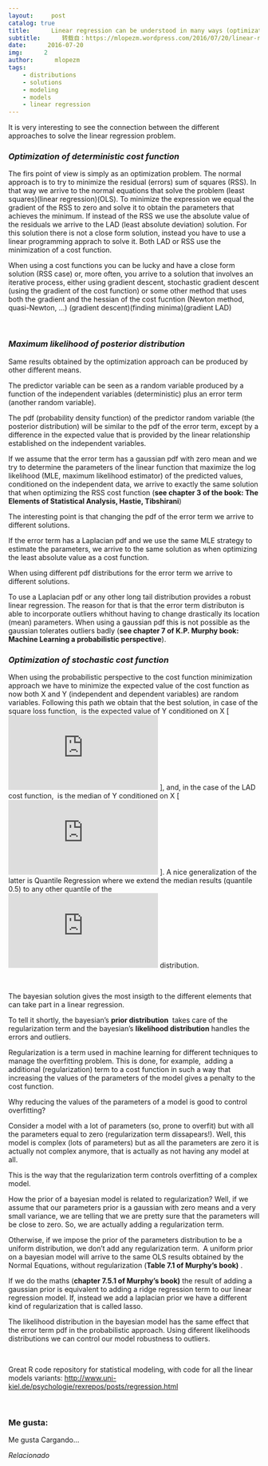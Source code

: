 ```yaml
---
layout:     post
catalog: true
title:      Linear regression can be understood in many ways (optimization, probabilistic, bayesian)
subtitle:      转载自：https://mlopezm.wordpress.com/2016/07/20/linear-regression-can-be-understood-in-many-ways-optimization-probabilistic-bayesian/
date:      2016-07-20
img:      2
author:      mlopezm
tags:
    - distributions
    - solutions
    - modeling
    - models
    - linear regression
---
```


It is very interesting to see the connection between the different approaches to solve the linear regression problem.

### *Optimization of deterministic cost function*

The firs point of view is simply as an optimization problem. The normal approach is to try to minimize the residual (errors) sum of squares (RSS). In that way we arrive to the normal equations that solve the problem (least squares)(linear regression)(OLS). To minimize the expression we equal the gradient of the RSS to zero and solve it to obtain the parameters that achieves the minimum. If instead of the RSS we use the absolute value of the residuals we arrive to the LAD (least absolute deviation) solution. For this solution there is not a close form solution, instead you have to use a linear programming apprach to solve it. Both LAD or RSS use the minimization of a cost function.

When using a cost functions you can be lucky and have a close form solution (RSS case) or, more often, you arrive to a solution that involves an iterative process, either using gradient descent, stochastic gradient descent (using the gradient of the cost function) or some other method that uses both the gradient and the hessian of the cost fucntion (Newton method, quasi-Newton, …) (gradient descent)(finding minima)(gradient LAD)

 

### *Maximum likelihood of posterior distribution*

Same results obtained by the optimization approach can be produced by other different means.

The predictor variable can be seen as a random variable produced by a function of the independent variables (deterministic) plus an error term (another random variable).

The pdf (probability density function) of the predictor random variable (the posterior distribution) will be similar to the pdf of the error term, except by a difference in the expected value that is provided by the linear relationship established on the independent variables.

If we assume that the error term has a gaussian pdf with zero mean and we try to determine the parameters of the linear function that maximize the log likelihood (MLE, maximum likelihood estimator) of the predicted values, conditioned on the independent data, we arrive to exactly the same solution that when optimizing the RSS cost function (**see chapter 3 of the book: The Elements of Statistical Analysis, Hastie, Tibshirani**)

The interesting point is that changing the pdf of the error term we arrive to different solutions.

If the error term has a Laplacian pdf and we use the same MLE strategy to estimate the parameters, we arrive to the same solution as when optimizing the least absolute value as a cost function.

When using different pdf distributions for the error term we arrive to different solutions.

To use a Laplacian pdf or any other long tail distribution provides a robust linear regression. The reason for that is that the error term distributon is able to incorporate outliers whithout having to change drastically its location (mean) parameters. When using a gaussian pdf this is not possible as the gaussian tolerates outliers badly (**see chapter 7 of K.P. Murphy book: Machine Learning a probabilistic perspective**).

### *Optimization of stochastic cost function*

When using the probabilistic perspective to the cost function minimization approach we have to minimize the expected value of the cost function as now both X and Y (independent and dependent variables) are random variables. Following this path we obtain that the best solution, in case of the square loss function,  is the expected value of Y conditioned on X [![](https://s0.wp.com/latex.php?latex=%5Clarge+E%28Y%2FX%29&bg=ffffff&fg=404040&s=0)
], and, in the case of the LAD cost function,  is the median of Y conditioned on X [![](https://s0.wp.com/latex.php?latex=%5Clarge+Median%28Y%2FX%29&bg=ffffff&fg=404040&s=0)
]. A nice generalization of the latter is Quantile Regression where we extend the median results (quantile 0.5) to any other quantile of the ![](https://s0.wp.com/latex.php?latex=%5Clarge+Prob%28Y%2FX%29&bg=ffffff&fg=404040&s=0)
 distribution.

 

The bayesian solution gives the most insigth to the different elements that can take part in a linear regression.

To tell it shortly, the bayesian’s **prior distribution**  takes care of the regularization term and the bayesian’s **likelihood distribution** handles the errors and outliers.

Regularization is a term used in machine learning for different techniques to manage the overfitting problem. This is done, for example,  adding a additional (regularization) term to a cost function in such a way that increasing the values of the parameters of the model gives a penalty to the cost function.

Why reducing the values of the parameters of a model is good to control overfitting?

Consider a model with a lot of parameters (so, prone to overfit) but with all the parameters equal to zero (regularization term dissapears!). Well, this model is complex (lots of parameters) but as all the parameters are zero it is actually not complex anymore, that is actually as not having any model at all.

This is the way that the regularization term controls overfitting of a complex model.

How the prior of a bayesian model is related to regularization? Well, if we assume that our parameters prior is a gaussian with zero means and a very small variance, we are telling that we are pretty sure that the parameters will be close to zero. So, we are actually adding a regularization term.

Otherwise, if we impose the prior of the parameters distribution to be a uniform distribution, we don’t add any regularization term.  A uniform prior on a bayesian model will arrive to the same OLS results obtained by the Normal Equations, without regularization (**Table 7.1 of Murphy’s book)** .

If we do the maths (**chapter 7.5.1 of Murphy’s book)** the result of adding a gaussian prior is equivalent to adding a ridge regression term to our linear regression model. If, instead we add a laplacian prior we have a different kind of regularization that is called lasso.

The likelihood distribution in the bayesian model has the same effect that the error term pdf in the probabilistic approach. Using diferent likelihoods distributions we can control our model robustness to outliers.

 

Great R code repository for statistical modeling, with code for all the linear models variants: http://www.uni-kiel.de/psychologie/rexrepos/posts/regression.html

 





### Me gusta:

Me gusta Cargando...


*Relacionado*

